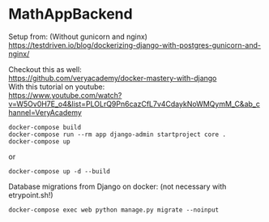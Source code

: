 # MathAppBackend

Setup from: (Without gunicorn and nginx)  
https://testdriven.io/blog/dockerizing-django-with-postgres-gunicorn-and-nginx/



Checkout this as well:  
https://github.com/veryacademy/docker-mastery-with-django  
With this tutorial on youtube:  
https://www.youtube.com/watch?v=W5Ov0H7E_o4&list=PLOLrQ9Pn6cazCfL7v4CdaykNoWMQymM_C&ab_channel=VeryAcademy

```
docker-compose build
docker-compose run --rm app django-admin startproject core .
docker-compose up
```
or 
```
docker-compose up -d --build
```


Database migrations from Django on docker: (not necessary with etrypoint.sh!)
```
docker-compose exec web python manage.py migrate --noinput
```
